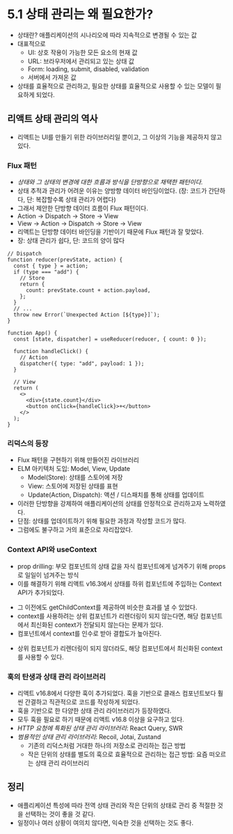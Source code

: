 # 5.1 상태 관리는 왜 필요한가?

- 상태란? 애플리케이션의 시나리오에 따라 지속적으로 변경될 수 있는 값
- 대표적으로
  - UI: 상호 작용이 가능한 모든 요소의 현재 값
  - URL: 브라우저에서 관리되고 있는 상태 값
  - Form: loading, submit, disabled, validation
  - 서버에서 가져온 값
- 상태를 효율적으로 관리하고, 필요한 상태를 효율적으로 사용할 수 있는 모델이 필요하게 되었다.

## 리액트 상태 관리의 역사

- 리액트는 UI를 만들기 위한 라이브러리일 뿐이고, 그 이상의 기능을 제공하지 않고 있다.

### Flux 패턴

- _상태와 그 상태의 변경에 대한 흐름과 방식을 단방향으로 채택한 패턴이다._
- 상태 추적과 관리가 어려운 이유는 양방향 데이터 바인딩이었다. (장: 코드가 간단하다, 단: 복잡할수록 상태 관리가 어렵다)
- 그래서 제안한 단방향 데이터 흐름이 Flux 패턴이다.
- Action -> Dispatch -> Store -> View
- View -> Action -> Dispatch -> Store -> View
- 리액트는 단방향 데이터 바인딩을 기반이기 때문에 Flux 패턴과 잘 맞았다.
- 장: 상태 관리가 쉽다, 단: 코드의 양이 많다

```tsx
// Dispatch
function reducer(prevState, action) {
  const { type } = action;
  if (type === "add") {
    // Store
    return {
      count: prevState.count + action.payload,
    };
  }
  // ...
  throw new Error(`Unexpected Action [${type}]`);
}

function App() {
  const [state, dispatcher] = useReducer(reducer, { count: 0 });

  function handleClick() {
    // Action
    dispatcher({ type: "add", payload: 1 });
  }

  // View
  return (
    <>
      <div>{state.count}</div>
      <button onClick={handleClick}>+</button>
    </>
  );
}
```

### 리덕스의 등장

- Flux 패턴을 구현하기 위해 만들어진 라이브러리
- ELM 아키텍처 도입: Model, View, Update
  - Model(Store): 상태를 스토어에 저장
  - View: 스토어에 저장된 상태를 표현
  - Update(Action, Dispatch): 액션 / 디스패치를 통해 상태를 업데이트
- 이러한 단방향을 강제하여 애플리케이션의 상태를 안정적으로 관리하고자 노력하였다.
- 단점: 상태를 업데이트하기 위해 필요한 과정과 작성할 코드가 많다.
- 그럼에도 불구하고 거의 표준으로 자리잡았다.

### Context API와 useContext

- prop drilling: 부모 컴포넌트의 상태 값을 자식 컴포넌트에게 넘겨주기 위해 props로 일일이 넘겨주는 방식
- 이를 해결하기 위해 리액트 v16.3에서 상태를 하위 컴포넌트에 주입하는 Context API가 추가되었다.

[](./getChildContext/getChildContext.js)

- 그 이전에도 getChildContext를 제공하여 비슷한 효과를 낼 수 있었다.
- context를 사용하려는 상위 컴포넌트가 리렌더링이 되지 않는다면, 해당 컴포넌트에서 최신화된 context가 전달되지 않는다는 문제가 있다.
- 컴포넌트에서 context를 인수로 받아 결합도가 높아진다.

[](./contextAPI/contextAPI.js)

- 상위 컴포넌트가 리렌더링이 되지 않더라도, 해당 컴포넌트에서 최신화된 context를 사용할 수 있다.

### 훅의 탄생과 상태 관리 라이브러리

- 리액트 v16.8에서 다양한 훅이 추가되었다. 훅을 기반으로 클래스 컴포넌트보다 훨씬 간결하고 직관적으로 코드를 작성하게 되었다.
- 훅을 기반으로 한 다양한 상태 관리 라이브러리가 등장하였다.
- 모두 훅을 필요로 하기 때문에 리액트 v16.8 이상을 요구하고 있다.
- _HTTP 요청에 특화된 상태 관리 라이브러리_: React Query, SWR
- _범용적인 상태 관리 라이브러리_: Recoil, Jotai, Zustand
  - 기존의 리덕스처럼 거대한 하나의 저장소로 관리하는 접근 방법
  - 작은 단위의 상태를 별도의 훅으로 효율적으로 관리하는 접근 방법: 요즘 떠오르는 상태 관리 라이브러리

## 정리

- 애플리케이션 특성에 따라 전역 상태 관리와 작은 단위의 상태로 관리 중 적절한 것을 선택하는 것이 좋을 것 같다.
- 일정이나 여러 상황이 여의치 않다면, 익숙한 것을 선택하는 것도 좋다.
